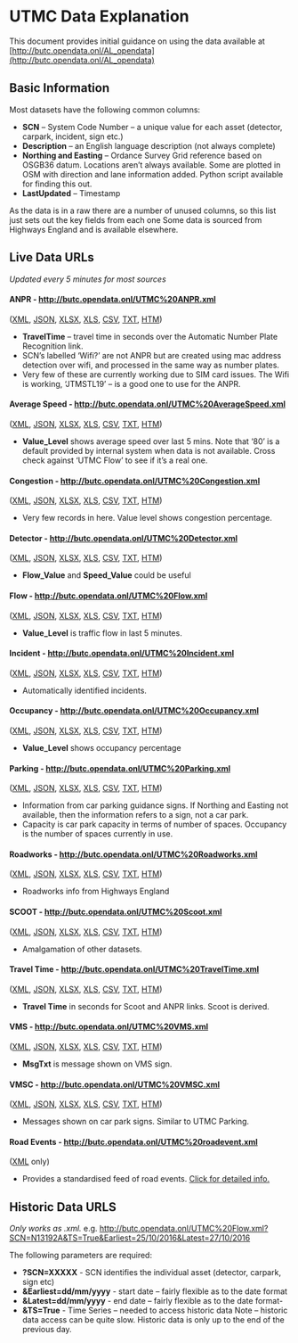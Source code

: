 # UTMC Data Explanation

This document provides initial guidance on using the data available at [http://butc.opendata.onl/AL_opendata](http://butc.opendata.onl/AL_opendata)

## Basic Information

Most datasets have the following common columns:
-	**SCN** – System Code Number – a unique value for each asset (detector, carpark, incident, sign etc.)
-	**Description** – an English language description (not always complete)
-	**Northing and Easting** – Ordance Survey Grid reference based on OSGB36 datum. Locations aren’t always available. Some are plotted in OSM with direction and lane information added. Python script available for finding this out.
-	**LastUpdated** – Timestamp

As the data is in a raw there are a number of unused columns, so this list just sets out the key fields from each one
Some data is sourced from Highways England and is available elsewhere.

## Live Data URLs 

*Updated every 5 minutes for most sources*

#### ANPR - http://butc.opendata.onl/UTMC%20ANPR.xml 
([XML](http://butc.opendata.onl/UTMC%20ANPR.xml), [JSON](http://butc.opendata.onl/UTMC%20ANPR.json), [XLSX](http://butc.opendata.onl/UTMC%20ANPR.xlsx), [XLS](http://butc.opendata.onl/UTMC%20ANPR.xls), [CSV](http://butc.opendata.onl/UTMC%20ANPR.csv), [TXT](http://butc.opendata.onl/UTMC%20ANPR.txt), [HTM](http://butc.opendata.onl/UTMC%20ANPR.htm))

-	**TravelTime** – travel time in seconds over the Automatic Number Plate Recognition link.
-	SCN’s labelled ‘Wifi?’ are not ANPR but are created using mac address detection over wifi, and processed in the same way as number plates.
-	Very few of these are currently working due to SIM card issues. The Wifi is working, ‘JTMSTL19’ – is a good one to use for the ANPR.

#### Average Speed - http://butc.opendata.onl/UTMC%20AverageSpeed.xml 
([XML](http://butc.opendata.onl/UTMC%20AverageSpeed.xml), [JSON](http://butc.opendata.onl/UTMC%20AverageSpeed.json), [XLSX](http://butc.opendata.onl/UTMC%20AverageSpeed.xlsx), [XLS](http://butc.opendata.onl/UTMC%20AverageSpeed.xls), [CSV](http://butc.opendata.onl/UTMC%20AverageSpeed.csv), [TXT](http://butc.opendata.onl/UTMC%20AverageSpeed.txt), [HTM](http://butc.opendata.onl/UTMC%20AverageSpeed.htm))

-	**Value_Level** shows average speed over last 5 mins. Note that ‘80’ is a default provided by internal system when data is not available. Cross check against ‘UTMC Flow’ to see if it’s a real one.

#### Congestion  - http://butc.opendata.onl/UTMC%20Congestion.xml 
([XML](http://butc.opendata.onl/UTMC%20Congestion.xml), [JSON](http://butc.opendata.onl/UTMC%20Congestion.json), [XLSX](http://butc.opendata.onl/UTMC%20Congestion.xlsx), [XLS](http://butc.opendata.onl/UTMC%20Congestion.xls), [CSV](http://butc.opendata.onl/UTMC%20Congestion.csv), [TXT](http://butc.opendata.onl/UTMC%20Congestion.txt), [HTM](http://butc.opendata.onl/UTMC%20Congestion.htm))

-	Very few records in here. Value level shows congestion percentage.

#### Detector - http://butc.opendata.onl/UTMC%20Detector.xml 
([XML](http://butc.opendata.onl/UTMC%20Detector.xml), [JSON](http://butc.opendata.onl/UTMC%20Detector.json), [XLSX](http://butc.opendata.onl/UTMC%20Detector.xlsx), [XLS](http://butc.opendata.onl/UTMC%20Detector.xls), [CSV](http://butc.opendata.onl/UTMC%20Detector.csv), [TXT](http://butc.opendata.onl/UTMC%20Detector.txt), [HTM](http://butc.opendata.onl/UTMC%20Detector.htm))

-	**Flow_Value** and **Speed_Value** could be useful

#### Flow - http://butc.opendata.onl/UTMC%20Flow.xml 
([XML](http://butc.opendata.onl/UTMC%20Flow.xml), [JSON](http://butc.opendata.onl/UTMC%20Flow.json), [XLSX](http://butc.opendata.onl/UTMC%20Flow.xlsx), [XLS](http://butc.opendata.onl/UTMC%20Flow.xls), [CSV](http://butc.opendata.onl/UTMC%20Flow.csv), [TXT](http://butc.opendata.onl/UTMC%20Flow.txt), [HTM](http://butc.opendata.onl/UTMC%20Flow.htm))

-	**Value_Level** is traffic flow in last 5 minutes.

#### Incident - http://butc.opendata.onl/UTMC%20Incident.xml 
([XML](http://butc.opendata.onl/UTMC%20Incident.xml), [JSON](http://butc.opendata.onl/UTMC%20Incident.json), [XLSX](http://butc.opendata.onl/UTMC%20Incident.xlsx), [XLS](http://butc.opendata.onl/UTMC%20Incident.xls), [CSV](http://butc.opendata.onl/UTMC%20Incident.csv), [TXT](http://butc.opendata.onl/UTMC%20Incident.txt), [HTM](http://butc.opendata.onl/UTMC%20Incident.htm))

-	Automatically identified incidents.

#### Occupancy - http://butc.opendata.onl/UTMC%20Occupancy.xml 
([XML](http://butc.opendata.onl/UTMC%20Occupancy.xml), [JSON](http://butc.opendata.onl/UTMC%20Occupancy.json), [XLSX](http://butc.opendata.onl/UTMC%20Occupancy.xlsx), [XLS](http://butc.opendata.onl/UTMC%20Occupancy.xls), [CSV](http://butc.opendata.onl/UTMC%20Occupancy.csv), [TXT](http://butc.opendata.onl/UTMC%20Occupancy.txt), [HTM](http://butc.opendata.onl/UTMC%20Occupancy.htm))

-	**Value_Level** shows occupancy percentage

#### Parking - http://butc.opendata.onl/UTMC%20Parking.xml 
([XML](http://butc.opendata.onl/UTMC%20Parking.xml), [JSON](http://butc.opendata.onl/UTMC%20Parking.json), [XLSX](http://butc.opendata.onl/UTMC%20Parking.xlsx), [XLS](http://butc.opendata.onl/UTMC%20Parking.xls), [CSV](http://butc.opendata.onl/UTMC%20Parking.csv), [TXT](http://butc.opendata.onl/UTMC%20Parking.txt), [HTM](http://butc.opendata.onl/UTMC%20Parking.htm))

-	Information from car parking guidance signs. If Northing and Easting not available, then the information refers to a sign, not a car park.
-	Capacity is car park capacity in terms of number of spaces. Occupancy is the number of spaces currently in use.

#### Roadworks - http://butc.opendata.onl/UTMC%20Roadworks.xml 
([XML](http://butc.opendata.onl/UTMC%20Roadworks.xml), [JSON](http://butc.opendata.onl/UTMC%20Roadworks.json), [XLSX](http://butc.opendata.onl/UTMC%20Roadworks.xlsx), [XLS](http://butc.opendata.onl/UTMC%20Roadworks.xls), [CSV](http://butc.opendata.onl/UTMC%20Roadworks.csv), [TXT](http://butc.opendata.onl/UTMC%20Roadworks.txt), [HTM](http://butc.opendata.onl/UTMC%20Roadworks.htm))

-	Roadworks info from Highways England

#### SCOOT - http://butc.opendata.onl/UTMC%20Scoot.xml 
([XML](http://butc.opendata.onl/UTMC%20Scoot.xml), [JSON](http://butc.opendata.onl/UTMC%20Scoot.json), [XLSX](http://butc.opendata.onl/UTMC%20Scoot.xlsx), [XLS](http://butc.opendata.onl/UTMC%20Scoot.xls), [CSV](http://butc.opendata.onl/UTMC%20Scoot.csv), [TXT](http://butc.opendata.onl/UTMC%20Scoot.txt), [HTM](http://butc.opendata.onl/UTMC%20Scoot.htm))

-	Amalgamation of other datasets.

#### Travel Time - http://butc.opendata.onl/UTMC%20TravelTime.xml 
([XML](http://butc.opendata.onl/UTMC%20TravelTime.xml), [JSON](http://butc.opendata.onl/UTMC%20TravelTime.json), [XLSX](http://butc.opendata.onl/UTMC%20TravelTime.xlsx), [XLS](http://butc.opendata.onl/UTMC%20TravelTime.xls), [CSV](http://butc.opendata.onl/UTMC%20TravelTime.csv), [TXT](http://butc.opendata.onl/UTMC%20TravelTime.txt), [HTM](http://butc.opendata.onl/UTMC%20TravelTime.htm))

-	**Travel Time** in seconds for Scoot and ANPR links. Scoot is derived.

#### VMS - http://butc.opendata.onl/UTMC%20VMS.xml 
([XML](http://butc.opendata.onl/UTMC%20VMS.xml), [JSON](http://butc.opendata.onl/UTMC%20VMS.json), [XLSX](http://butc.opendata.onl/UTMC%20VMS.xlsx), [XLS](http://butc.opendata.onl/UTMC%20VMS.xls), [CSV](http://butc.opendata.onl/UTMC%20VMS.csv), [TXT](http://butc.opendata.onl/UTMC%20VMS.txt), [HTM](http://butc.opendata.onl/UTMC%20VMS.htm))

-	**MsgTxt** is message shown on VMS sign.

#### VMSC - http://butc.opendata.onl/UTMC%20VMSC.xml 
([XML](http://butc.opendata.onl/UTMC%20VMSC.xml), [JSON](http://butc.opendata.onl/UTMC%20VMSC.json), [XLSX](http://butc.opendata.onl/UTMC%20VMSC.xlsx), [XLS](http://butc.opendata.onl/UTMC%20VMSC.xls), [CSV](http://butc.opendata.onl/UTMC%20VMSC.csv), [TXT](http://butc.opendata.onl/UTMC%20VMSC.txt), [HTM](http://butc.opendata.onl/UTMC%20VMSC.htm))

-	Messages shown on car park signs. Similar to UTMC Parking.

#### Road Events - http://butc.opendata.onl/UTMC%20roadevent.xml 
([XML](http://butc.opendata.onl/UTMC%20roadevent.xml) only)

-	Provides a standardised feed of road events. [Click for detailed info.](http://butc.opendata.onl/roadevent.xml?help=True) 

## Historic Data URLS

*Only works as .xml.* 
e.g. http://butc.opendata.onl/UTMC%20Flow.xml?SCN=N13192A&TS=True&Earliest=25/10/2016&Latest=27/10/2016

The following parameters are required:
-	**?SCN=XXXXX** - SCN identifies the individual asset (detector, carpark, sign etc)
-	**&Earliest=dd/mm/yyyy** - start date – fairly flexible as to the date format
-	**&Latest=dd/mm/yyyy** - end date – fairly flexible as to the date format-
-	**&TS=True** - Time Series – needed to access historic data
Note – historic data access can be quite slow. Historic data is only up to the end of the previous day.
